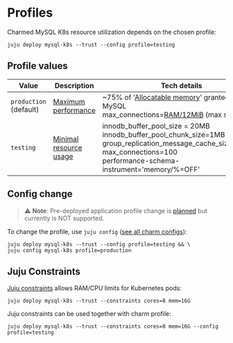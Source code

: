 


# Profiles

Charmed MySQL K8s resource utilization depends on the chosen profile:

```shell
juju deploy mysql-k8s --trust --config profile=testing
```

## Profile values

|Value|Description|Tech details|
| --- | --- | ----- |
|`production`<br>(default)|[Maximum performance](https://github.com/canonical/mysql-k8s-operator/blob/main/lib/charms/mysql/v0/mysql.py#L766-L775)| ~75% of '[Allocatable memory](https://kubernetes.io/docs/concepts/configuration/manage-resources-containers/)' granted for MySQL<br/>max_connections=[RAM/12MiB](https://github.com/canonical/mysql-k8s-operator/blob/main/lib/charms/mysql/v0/mysql.py#L2092) (max safe value)|
|`testing`|[Minimal resource usage](https://github.com/canonical/mysql-k8s-operator/blob/main/lib/charms/mysql/v0/mysql.py#L759-L764)| innodb_buffer_pool_size = 20MB<br/>innodb_buffer_pool_chunk_size=1MB<br/>group_replication_message_cache_size=128MB<br/>max_connections=100<br/>performance-schema-instrument='memory/%=OFF' |

## Config change

> :warning: **Note**: Pre-deployed application profile change is [planned](https://warthogs.atlassian.net/browse/DPE-2404) but currently is NOT supported.

To change the profile, use `juju config` ([see all charm configs](https://charmhub.io/mysql-k8s/configure#profile)):
```shell
juju deploy mysql-k8s --trust --config profile=testing && \
juju config mysql-k8s profile=production
```

## Juju Constraints

[Juju constraints](https://juju.is/docs/juju/constraint) allows RAM/CPU limits for Kubernetes pods:

```shell
juju deploy mysql-k8s --trust --constraints cores=8 mem=16G
```

Juju constraints can be used together with charm profile:

```shell
juju deploy mysql-k8s --trust --constraints cores=8 mem=16G --config profile=testing
```

